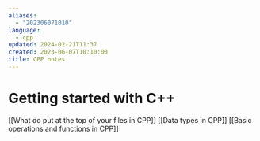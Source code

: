 ```yaml
---
aliases:
  - "202306071010"
language:
  - cpp
updated: 2024-02-21T11:37
created: 2023-06-07T10:10:00
title: CPP notes
---
```

# Getting started with C++
[[What do put at the top of your files in CPP]]
[[Data types in CPP]]
[[Basic operations and functions in CPP]]